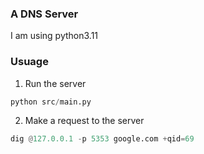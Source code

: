 ### A DNS Server

I am using python3.11

### Usuage
1. Run the server
```python
python src/main.py
```

2. Make a request to the server
```python
dig @127.0.0.1 -p 5353 google.com +qid=69
```
